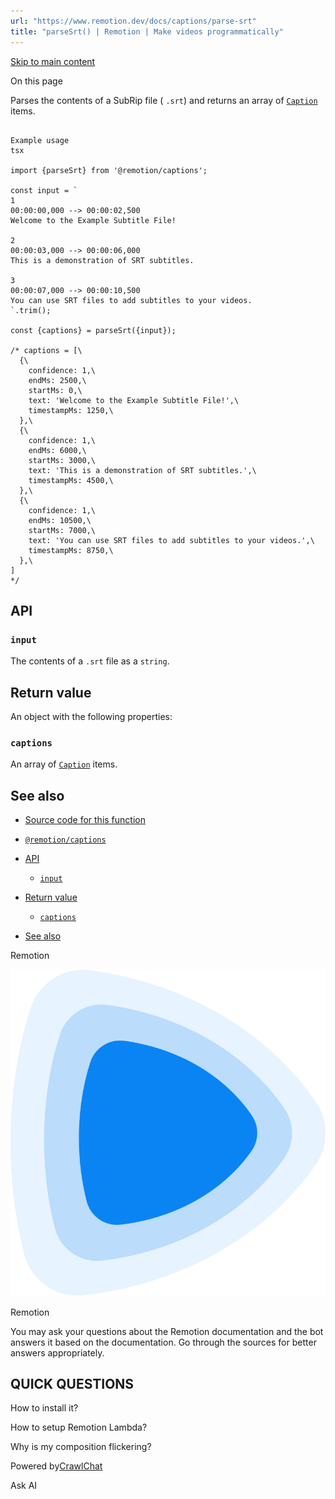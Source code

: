 ```yaml
---
url: "https://www.remotion.dev/docs/captions/parse-srt"
title: "parseSrt() | Remotion | Make videos programmatically"
---
```


[Skip to main content](https://www.remotion.dev/docs/captions/parse-srt#__docusaurus_skipToContent_fallback)

On this page

Parses the contents of a SubRip file ( `.srt`) and returns an array of [`Caption`](https://www.remotion.dev/docs/captions) items.

```

Example usage
tsx

import {parseSrt} from '@remotion/captions';

const input = `
1
00:00:00,000 --> 00:00:02,500
Welcome to the Example Subtitle File!

2
00:00:03,000 --> 00:00:06,000
This is a demonstration of SRT subtitles.

3
00:00:07,000 --> 00:00:10,500
You can use SRT files to add subtitles to your videos.
`.trim();

const {captions} = parseSrt({input});

/* captions = [\
  {\
    confidence: 1,\
    endMs: 2500,\
    startMs: 0,\
    text: 'Welcome to the Example Subtitle File!',\
    timestampMs: 1250,\
  },\
  {\
    confidence: 1,\
    endMs: 6000,\
    startMs: 3000,\
    text: 'This is a demonstration of SRT subtitles.',\
    timestampMs: 4500,\
  },\
  {\
    confidence: 1,\
    endMs: 10500,\
    startMs: 7000,\
    text: 'You can use SRT files to add subtitles to your videos.',\
    timestampMs: 8750,\
  },\
]
*/
```

## API [​](https://www.remotion.dev/docs/captions/parse-srt\#api "Direct link to API")

### `input` [​](https://www.remotion.dev/docs/captions/parse-srt\#input "Direct link to input")

The contents of a `.srt` file as a `string`.

## Return value [​](https://www.remotion.dev/docs/captions/parse-srt\#return-value "Direct link to Return value")

An object with the following properties:

### `captions` [​](https://www.remotion.dev/docs/captions/parse-srt\#captions "Direct link to captions")

An array of [`Caption`](https://www.remotion.dev/docs/captions/caption) items.

## See also [​](https://www.remotion.dev/docs/captions/parse-srt\#see-also "Direct link to See also")

- [Source code for this function](https://github.com/remotion-dev/remotion/blob/main/packages/captions/src/parse-srt.ts)
- [`@remotion/captions`](https://www.remotion.dev/docs/captions)

- [API](https://www.remotion.dev/docs/captions/parse-srt#api)
  - [`input`](https://www.remotion.dev/docs/captions/parse-srt#input)
- [Return value](https://www.remotion.dev/docs/captions/parse-srt#return-value)
  - [`captions`](https://www.remotion.dev/docs/captions/parse-srt#captions)
- [See also](https://www.remotion.dev/docs/captions/parse-srt#see-also)

Remotion

![Logo](https://raw.githubusercontent.com/remotion-dev/brand/refs/heads/main/logo.svg)

Remotion

You may ask your questions about the Remotion documentation and the bot answers it based on the documentation. Go through the sources for better answers appropriately.

## QUICK QUESTIONS

How to install it?

How to setup Remotion Lambda?

Why is my composition flickering?

Powered by[CrawlChat](https://crawlchat.app/?ref=powered-by-remotion)

Ask AI